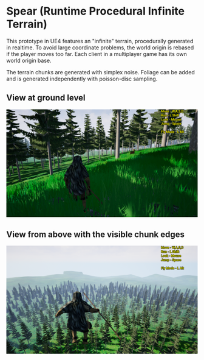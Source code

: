 # Spear (Runtime Procedural Infinite Terrain)

This prototype in UE4 features an "infinite" terrain, procedurally generated in realtime.
To avoid large coordinate problems, the world origin is rebased if the player moves too far. 
Each client in a multiplayer game has its own world origin base.

The terrain chunks are generated with simplex noise.
Foliage can be added and is generated independently with poisson-disc sampling.

## View at ground level
![ground](https://github.com/ArthurKnauer/Spear/blob/main/Screenshots/ground.png)

## View from above with the visible chunk edges
![Above](https://github.com/ArthurKnauer/Spear/blob/main/Screenshots/above.png)
